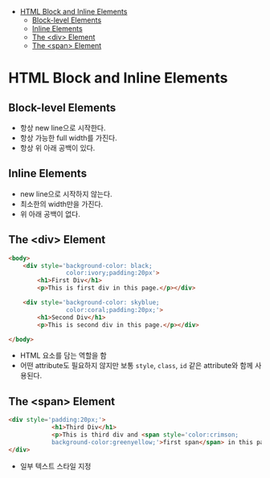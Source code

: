 - [HTML Block and Inline Elements](#html-block-and-inline-elements)
  * [Block-level Elements](#block-level-elements)
  * [Inline Elements](#inline-elements)
  * [The \<div\> Element](#the---div---element)
  * [The \<span\> Element](#the---span---element)

# HTML Block and Inline Elements

## Block-level Elements

- 항상 new line으로 시작한다.
- 항상 가능한 full width를 가진다.
- 항상 위 아래 공백이 있다.

## Inline Elements

- new line으로 시작하지 않는다.
- 최소한의 width만을 가진다.
- 위 아래 공백이 없다.

## The \<div\> Element

```html
<body>
    <div style='background-color: black;
                color:ivory;padding:20px'>
        <h1>First Div</h1>
        <p>This is first div in this page.</p></div>

    <div style='background-color: skyblue;
                color:coral;padding:20px;'>
        <h1>Second Div</h1>
        <p>This is second div in this page.</p></div>

</body>
```

- HTML 요소를 담는 역할을 함
- 어떤 attribute도 필요하지 않지만 보통 `style`, `class`, `id` 같은 attribute와 함께 사용된다.

## The \<span\> Element

```html
<div style='padding:20px;'>
            <h1>Third Div</h1>
            <p>This is third div and <span style='color:crimson;
            background-color:greenyellow;'>first span</span> in this page.</p>
</div>
```

- 일부 텍스트 스타일 지정

